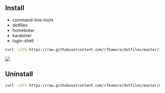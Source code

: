 ## Install
* command-line-tools
* dotfiles
* homebrew
* karabiner
* login-shell

```sh
curl -LSfs https://raw.githubusercontent.com/r7kamura/dotfiles/master/install.sh | bash
```

![](https://raw.githubusercontent.com/r7kamura/dotfiles/master/images/install.png)

## Uninstall
```sh
curl -LSfs https://raw.githubusercontent.com/r7kamura/dotfiles/master/uninstall.sh | bash
```
